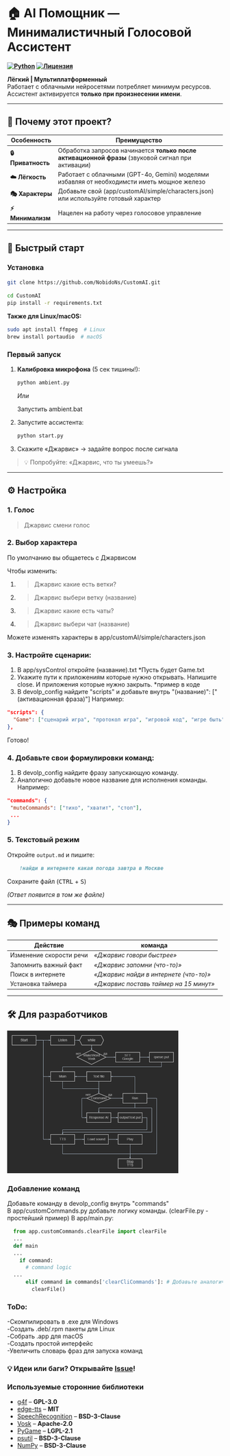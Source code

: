 # 🏠 AI Помощник — Минималистичный Голосовой Ассистент

**[![Python](https://img.shields.io/badge/Python-3.8+-blue?logo=python)](https://python.org)
[![Лицензия](https://img.shields.io/badge/License-GPL3-green)](LICENSE)**

**Лёгкий | Мультиплатформенный**  
Работает с облачными нейросетями потребляет минимум ресурсов. Ассистент активируется **только при произнесении имени**.

---

## 🌟 Почему этот проект?

| Особенность        | Преимущество                                                                                |
| ------------------ | ------------------------------------------------------------------------------------------- |
| **🔒 Приватность** | Обработка запросов начинается **только после активационной фразы** (звуковой сигнал при активации)        |
| **☁️ Лёгкость**    | Работает с облачными (GPT-4o, Gemini) моделями избавляя от необходимсти иметь мощное железо |
| **🎭 Характеры**   | Добавьте свой (app/customAI/simple/characters.json) или используйте готовый характер                 |
| **⚡ Минимализм**  | Нацелен на работу через голосовое управление                                                |

---

## 🚀 Быстрый старт

### Установка 

```bash
git clone https://github.com/NobidoNs/CustomAI.git
```
```bash
cd CustomAI    
pip install -r requirements.txt
```

**Также для Linux/macOS:**

```bash
sudo apt install ffmpeg  # Linux
brew install portaudio  # macOS
```

### Первый запуск

1. **Калибровка микрофона** (5 сек тишины!):
   ```bash
   python ambient.py
   ```
   *Или*
     
   Запустить ambient.bat
3. Запустите ассистента:
   ```bash
   python start.py
   ```
4. Скажите «Джарвис» → задайте вопрос после сигнала

> 💡 Попробуйте: «Джарвис, что ты умеешь?»
---

## ⚙️ Настройка

### 1. Голос 

>Джарвис смени голос

### 2. Выбор характера

По умолчанию вы общаетесь с Джарвисом

Чтобы изменить:
1. >Джарвис какие есть ветки?
2. >Джарвис выбери ветку (название)
3. >Джарвис какие есть чаты?
4. >Джарвис выбери чат (название)

Можете изменять характеры в app/customAI/simple/characters.json

### 3. Настройте сценарии:
  1. В app/sysControl откройте (название).txt
  *Пусть будет Game.txt
  3. Укажите пути к приложениям которые нужно открывать. Напишите close. И приложения которые нужно закрыть.  *пример в коде
  4. В devolp_config найдите "scripts" и добавьте внутрь "(название)": ["(активационная фраза)"]
Например:

```json
"scripts": {
  "Game": ["сценарий игра", "протокол игра", "игровой код", "игре быть"]
},
```

Готово!

### 4. Добавьте свои формулировки команд:
  1. В devolp_config найдите фразу запускающую команду.
  2. Аналогично добавьте новое название для исполнения команды.
Например:

```json
"commands": {
 "muteCommands": ["тихо", "хватит", "стоп"],
 ...
}
```

### 5. Текстовый режим

Откройте `output.md` и пишите:

```markdown
    !найди в интернете какая погода завтра в Москве
```

Сохраните файл (<kbd>CTRL</kbd> + <kbd>S</kbd>)

_(Ответ появится в том же файле)_

---

## 🎭 Примеры команд

| Действие        |         команда          |
| --------------- | ------------------------ | 
| Изменение скорости речи | _«Джарвис говори быстрее»_ | 
| Запомнить важный факт  | _«Джарвис запомни (что-то)»_  | 
| Поиск в интернете | _«Джарвис найди в интернете (что-то)»_ |
| Установка таймера | _«Джарвис поставь таймер на 15 минут»_ |

---


## 🛠️ Для разработчиков

<p>
  <img src="https://github.com/NobidoNs/CustomAI/blob/main/info/diagram.png" width="400" alt="Демо">
</p>

### Добавление команд

Добавьте команду в devolp_config внутрь "commands"  
В app/customCommands.py добавьте логику команды. (clearFile.py - простейший пример)
В app/main.py:
```python
  from app.customCommands.clearFile import clearFile
  ...
  def main
  ...
    if command:
      # command logic
  ...
      elif command in commands['clearCliCommands']: # Добавьте аналогично этому
        clearFile()
```

### ToDo:    
-Скомпилировать в .exe для Windows    
-Создать .deb/.rpm пакеты для Linux    
-Собрать .app для macOS    
-Создать простой интерфейс    
-Увеличить словарь фраз для запуска команд

### 💡 **Идеи или баги?** Открывайте [Issue](https://github.com/NobidoNs/CustomAI/issues)!

### Используемые сторонние библиотеки  
- [g4f](https://github.com/xtekky/gpt4free) – **GPL-3.0**  
- [edge-tts](https://github.com/rany2/edge-tts) – **MIT**  
- [SpeechRecognition](https://github.com/Uberi/speech_recognition) – **BSD-3-Clause**  
- [Vosk](https://github.com/alphacep/vosk-api) – **Apache-2.0**  
- [PyGame](https://www.pygame.org) – **LGPL-2.1**  
- [psutil](https://github.com/giampaolo/psutil) – **BSD-3-Clause**  
- [NumPy](https://numpy.org) – **BSD-3-Clause**  

